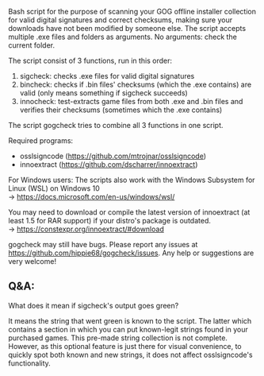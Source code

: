 Bash script for the purpose of scanning your GOG offline installer collection for valid digital signatures and correct checksums, making sure your downloads have not been modified by someone else.
The script accepts multiple .exe files and folders as arguments. No arguments: check the current folder.

The script consist of 3 functions, run in this order:
1. sigcheck: checks .exe files for valid digital signatures
2. bincheck: checks if .bin files' checksums (which the .exe contains) are valid (only means something if sigcheck succeeds)
3. innocheck: test-extracts game files from both .exe and .bin files and verifies their checksums (sometimes which the .exe contains)

The script gogcheck tries to combine all 3 functions in one script.

Required programs:
- osslsigncode (https://github.com/mtrojnar/osslsigncode)
- innoextract (https://github.com/dscharrer/innoextract)

For Windows users: The scripts also work with the Windows Subsystem for Linux (WSL) on Windows 10  
-> https://docs.microsoft.com/en-us/windows/wsl/

You may need to download or compile the latest version of innoextract (at least 1.5 for RAR support) if your distro's package is outdated.  
-> https://constexpr.org/innoextract/#download

gogcheck may still have bugs. Please report any issues at https://github.com/hippie68/gogcheck/issues. Any help or suggestions are very welcome!

Q&A:
----

What does it mean if sigcheck's output goes green?

It means the string that went green is known to the script. The latter which contains a section in which you can put known-legit strings found in your purchased games. This pre-made string collection is not complete. However, as this optional feature is just there for visual convenience, to quickly spot both known and new strings, it does not affect osslsigncode's functionality.
